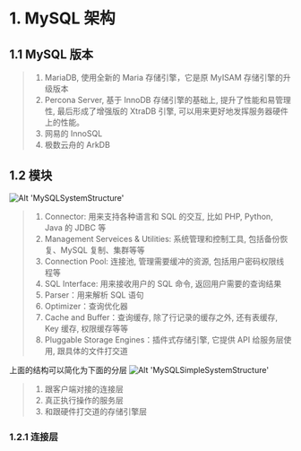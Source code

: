 # 1. MySQL 架构

## 1.1 MySQL 版本
> 1. MariaDB, 使用全新的 Maria 存储引擎，它是原 MyISAM 存储引擎的升级版本
> 2. Percona Server, 基于 InnoDB 存储引擎的基础上, 提升了性能和易管理性, 最后形成了增强版的 XtraDB 引擎, 可以用来更好地发挥服务器硬件上的性能。 
> 3. 网易的 InnoSQL
> 4. 极数云舟的 ArkDB

## 1.2 模块

![Alt 'MySQLSystemStructure'](https://raw.githubusercontent.com/PictureRespository/MySQL/main/picture/MySQLSystemStructure.png)

> 1. Connector: 用来支持各种语言和 SQL 的交互, 比如 PHP, Python, Java 的 JDBC 等
> 2. Management Serveices & Utilities: 系统管理和控制工具, 包括备份恢复、MySQL 复制、集群等等
> 3. Connection Pool: 连接池, 管理需要缓冲的资源, 包括用户密码权限线程等
> 4. SQL Interface: 用来接收用户的 SQL 命令, 返回用户需要的查询结果
> 5. Parser：用来解析 SQL 语句
> 6. Optimizer：查询优化器
> 7. Cache and Buffer：查询缓存, 除了行记录的缓存之外, 还有表缓存, Key 缓存, 权限缓存等等
> 8. Pluggable Storage Engines：插件式存储引擎, 它提供 API 给服务层使用, 跟具体的文件打交道


上面的结构可以简化为下面的分层
![Alt 'MySQLSimpleSystemStructure'](https://raw.githubusercontent.com/PictureRespository/MySQL/main/picture/MySQLSimpleSystemStructure.png)

> 1. 跟客户端对接的连接层
> 2. 真正执行操作的服务层
> 3. 和跟硬件打交道的存储引擎层


### 1.2.1 连接层